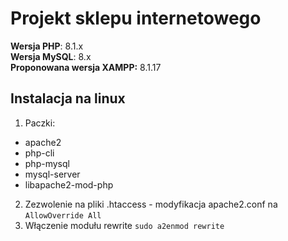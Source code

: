 # Projekt sklepu internetowego

**Wersja PHP**: 8.1.x  
**Wersja MySQL**: 8.x  
**Proponowana wersja XAMPP:** 8.1.17

## Instalacja na linux

1. Paczki:
 - apache2
 - php-cli
 - php-mysql
 - mysql-server
 - libapache2-mod-php

2. Zezwolenie na pliki .htaccess - modyfikacja apache2.conf na `AllowOverride All`
3. Włączenie modułu rewrite `sudo a2enmod rewrite`

